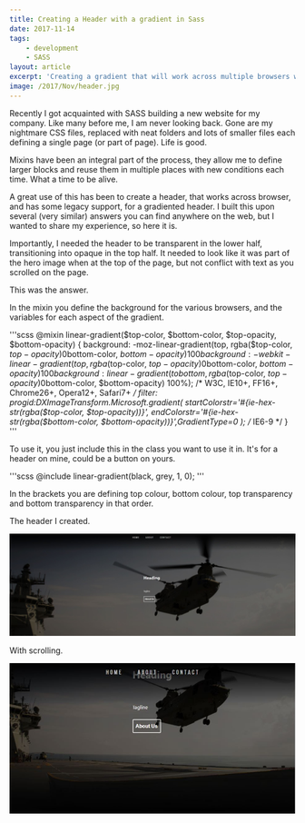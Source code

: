 ```yaml
---
title: Creating a Header with a gradient in Sass
date: 2017-11-14
tags:
    - development
    - SASS
layout: article
excerpt: 'Creating a gradient that will work across multiple browsers with transparancy'
image: /2017/Nov/header.jpg
---
```


Recently I got acquainted with SASS building a new website for my company. Like many before me, I am never looking back. Gone are my nightmare CSS files, replaced with neat folders and lots of smaller files each defining a single page (or part of page). Life is good.

Mixins have been an integral part of the process, they allow me to define larger blocks and reuse them in multiple places with new conditions each time. What a time to be alive. 

A great use of this has been to create a header, that works across browser, and has some legacy support, for a gradiented header. I built this upon several (very similar) answers you can find anywhere on the web, but I wanted to share my experience, so here it is.

Importantly, I needed the header to be transparent in the lower half, transitioning into opaque in the top half. It needed to look like it was part of the hero image when at the top of the page, but not conflict with text as you scrolled on the page.

This was the answer.

In the mixin you define the background for the various browsers, and the variables for each aspect of the gradient. 

'''scss
@mixin linear-gradient($top-color, $bottom-color, $top-opacity, $bottom-opacity) {
  background: -moz-linear-gradient(top, rgba($top-color, $top-opacity) 0%, rgba($bottom-color, $bottom-opacity) 100%); /* FF3.6-15 */
  background: -webkit-linear-gradient(top, rgba($top-color, $top-opacity) 0%, rgba($bottom-color, $bottom-opacity) 100%); /* Chrome10-25,Safari5.1-6 */
  background: linear-gradient(to bottom, rgba($top-color, $top-opacity) 0%, rgba($bottom-color, $bottom-opacity) 100%); /* W3C, IE10+, FF16+, Chrome26+, Opera12+, Safari7+ */
  filter: progid:DXImageTransform.Microsoft.gradient( startColorstr='#{ie-hex-str(rgba($top-color, $top-opacity))}', endColorstr='#{ie-hex-str(rgba($bottom-color, $bottom-opacity))}',GradientType=0 ); /* IE6-9 */
}
'''

To use it, you just include this in the class you want to use it in. It's for a header on mine, could be a button on yours.

'''scss
@include linear-gradient(black, grey, 1, 0);
'''

In the brackets you are defining top colour, bottom colour, top transparency and bottom transparency in that order. 

The header I created.

![Gradient Header](images/2017/Nov/hero.jpg)

With scrolling.

![Gradient Header with scrolling](images/2017/Nov/scroll.jpg)